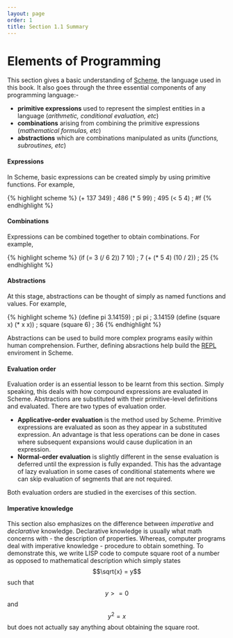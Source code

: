 ```yaml
---
layout: page
order: 1
title: Section 1.1 Summary
---
```


# Elements of Programming

This section gives a basic understanding of [Scheme](http://en.wikipedia.org/wiki/Scheme_%28programming_language%29), the language used in this book. It also goes through the three essential components of any programming language:-

- **primitive expressions** used to represent the simplest entities in a language (*arithmetic, conditional evaluation, etc*)
- **combinations** arising from combining the primitive expressions (*mathematical formulas, etc*)
- **abstractions** which are combinations manipulated as units (*functions, subroutines, etc*)

#### Expressions

In Scheme, basic expressions can be created simply by using primitive functions. For example,

{% highlight scheme %}
(+ 137 349)
; 486
(* 5 99)
; 495
(< 5 4)
; #f
{% endhighlight %}

#### Combinations

Expressions can be combined together to obtain combinations. For example,

{% highlight scheme %}
(if (= 3 (/ 6 2))
    7
    10)
; 7
(+ (* 5 4) (10 / 2))
; 25
{% endhighlight %}

#### Abstractions

At this stage, abstractions can be thought of simply as named functions and values. For example,

{% highlight scheme %}
(define pi 3.14159)
; pi
pi
; 3.14159
(define (square x) (* x x))
; square
(square 6)
; 36
{% endhighlight %}

Abstractions can be used to build more complex programs easily within human comprehension. Further, defining absractions help build the [REPL](http://en.wikipedia.org/wiki/Read%E2%80%93eval%E2%80%93print_loop) enviroment in Scheme.

#### Evaluation order

Evaluation order is an essential lesson to be learnt from this section. Simply speaking, this deals with how compound expressions are evaluated in Scheme. Abstractions are substituted with their primitive-level definitions and evaluated. There are two types of evaluation order.

- **Applicative-order evaluation** is the method used by Scheme. Primitive expressions are evaluated as soon as they appear in a substituted expression. An advantage is that less operations can be done in cases where subsequent expansions would cause duplication in an expression.
- **Normal-order evaluation** is slightly different in the sense evaluation is deferred until the expression is fully expanded. This has the advantage of lazy evaluation in some cases of conditional statements where we can skip evaluation of segments that are not required.

Both evaluation orders are studied in the exercises of this section.

#### Imperative knowledge

This section also emphasizes on the difference between *imperative* and *declarative* knowledge. Declarative knowledge is usually what math concerns with - the description of properties. Whereas, computer programs deal with imperative knowledge - procedure to obtain something. To demonstrate this, we write LISP code to compute square root of a number as opposed to mathematical description which simply states $$\sqrt{x} = y$$ such that $$y >= 0$$ and $$y^2=x$$ but does not actually say anything about obtaining the square root.
